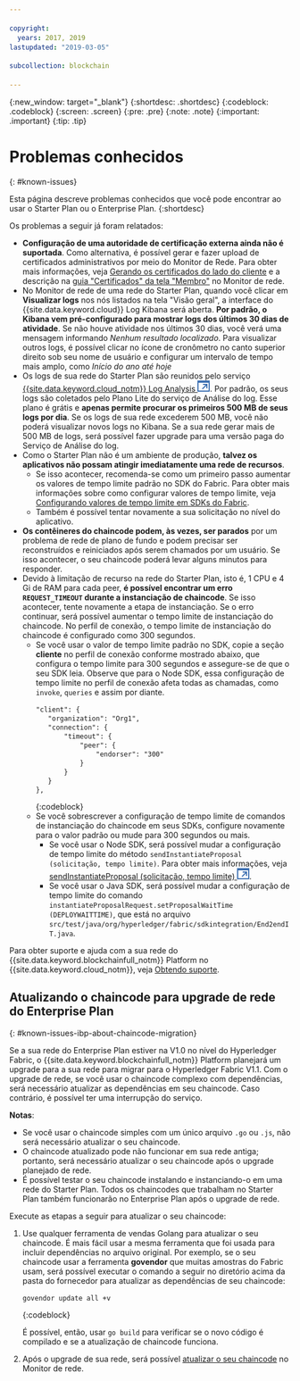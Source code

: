 ```yaml
---

copyright:
  years: 2017, 2019
lastupdated: "2019-03-05"

subcollection: blockchain

---
```


{:new_window: target="_blank"}
{:shortdesc: .shortdesc}
{:codeblock: .codeblock}
{:screen: .screen}
{:pre: .pre}
{:note: .note}
{:important: .important}
{:tip: .tip}

# Problemas conhecidos
{: #known-issues}

Esta página descreve problemas conhecidos que você pode encontrar ao usar o Starter Plan ou o Enterprise Plan.
{:shortdesc}

Os problemas a seguir já foram relatados:
- **Configuração de uma autoridade de certificação externa ainda não é suportada**. Como alternativa, é possível gerar e fazer upload de certificados administrativos por meio do Monitor de Rede. Para obter mais informações, veja [Gerando os certificados do lado do cliente](/docs/services/blockchain/v10_application.html#dev-app-enroll-panel) e a descrição na [guia "Certificados" da tela "Membro"](/docs/services/blockchain/v10_dashboard.html#ibp-dashboard-members) no Monitor de rede.
- No Monitor de rede de uma rede do Starter Plan, quando você clicar em **Visualizar logs** nos nós listados na tela "Visão geral", a interface do {{site.data.keyword.cloud}} Log Kibana será aberta. **Por padrão, o Kibana vem pré-configurado para mostrar logs dos últimos 30 dias de atividade**. Se não houve atividade nos últimos 30 dias, você verá uma mensagem informando *Nenhum resultado localizado*. Para visualizar outros logs, é possível clicar no ícone de cronômetro no canto superior direito sob seu nome de usuário e configurar um intervalo de tempo mais amplo, como *Início do ano até hoje*
- Os logs de sua rede do Starter Plan são reunidos pelo serviço [{{site.data.keyword.cloud_notm}} Log Analysis ![Ícone de link externo](images/external_link.svg "Ícone de link externo")](https://cloud.ibm.com/catalog/services/log-analysis). Por padrão, os seus logs são coletados pelo Plano Lite do serviço de Análise do log. Esse plano é grátis e **apenas permite procurar os primeiros 500 MB de seus logs por dia**. Se os logs de sua rede excederem 500 MB, você não poderá visualizar novos logs no Kibana. Se a sua rede gerar mais de 500 MB de logs, será possível fazer upgrade para uma versão paga do Serviço de Análise do log.
- Como o Starter Plan não é um ambiente de produção, **talvez os aplicativos não possam atingir imediatamente uma rede de recursos**.
  - Se isso acontecer, recomenda-se como um primeiro passo aumentar os valores de tempo limite padrão no SDK do Fabric. Para obter mais informações sobre como configurar valores de tempo limite, veja [Configurando valores de tempo limite em SDKs do Fabric](/docs/services/blockchain/v10_application.html#dev-app-set-timeout-in-sdk).
  - Também é possível tentar novamente a sua solicitação no nível do aplicativo.
- **Os contêineres do chaincode podem, às vezes, ser parados** por um problema de rede de plano de fundo e podem precisar ser reconstruídos e reiniciados após serem chamados por um usuário. Se isso acontecer, o seu chaincode poderá levar alguns minutos para responder.
- Devido à limitação de recurso na rede do Starter Plan, isto é, 1 CPU e 4 Gi de RAM para cada peer, **é possível encontrar um erro `REQUEST_TIMEOUT` durante a instanciação de chaincode**. Se isso acontecer, tente novamente a etapa de instanciação. Se o erro continuar, será possível aumentar o tempo limite de instanciação do chaincode. No perfil de conexão, o tempo limite de instanciação do chaincode é configurado como 300 segundos.
  - Se você usar o valor de tempo limite padrão no SDK, copie a seção **cliente** no perfil de conexão conforme mostrado abaixo, que configura o tempo limite para 300 segundos e assegure-se de que o seu SDK leia. Observe que para o Node SDK, essa configuração de tempo limite no perfil de conexão afeta todas as chamadas, como `invoke`, `queries` e assim por diante.
    ```
    "client": {
       "organization": "Org1",
       "connection": {
           "timeout": {
               "peer": {
                   "endorser": "300"
               }
           }
       }
    },
    ```
    {:codeblock}
  - Se você sobrescrever a configuração de tempo limite de comandos de instanciação do chaincode em seus SDKs, configure novamente para o valor padrão ou mude para 300 segundos ou mais.
    - Se você usar o Node SDK, será possível mudar a configuração de tempo limite do método `sendInstantiateProposal (solicitação, tempo limite)`. Para obter mais informações, veja [sendInstantiateProposal (solicitação, tempo limite) ![Ícone de link externo](images/external_link.svg "Ícone de link externo")](https://fabric-sdk-node.github.io/Channel.html#sendInstantiateProposal).
    - Se você usar o Java SDK, será possível mudar a configuração de tempo limite do comando `instantiateProposalRequest.setProposalWaitTime (DEPLOYWAITTIME)`, que está no arquivo `src/test/java/org/hyperledger/fabric/sdkintegration/End2endIT.java`.

Para obter suporte e ajuda com a sua rede do {{site.data.keyword.blockchainfull_notm}} Platform no {{site.data.keyword.cloud_notm}}, veja [Obtendo suporte](/docs/services/blockchain/ibmblockchain_support.html#blockchain-support).

## Atualizando o chaincode para upgrade de rede do Enterprise Plan
{: #known-issues-ibp-about-chaincode-migration}

Se a sua rede do Enterprise Plan estiver na V1.0 no nível do Hyperledger Fabric, o {{site.data.keyword.blockchainfull_notm}} Platform planejará um upgrade para a sua rede para migrar para o Hyperledger Fabric V1.1. Com o upgrade de rede, se você usar o chaincode complexo com dependências, será necessário atualizar as dependências em seu chaincode. Caso contrário, é possível ter uma interrupção do serviço.

**Notas**:
- Se você usar o chaincode simples com um único arquivo `.go` ou `.js`, não será necessário atualizar o seu chaincode.
- O chaincode atualizado pode não funcionar em sua rede antiga; portanto, será necessário atualizar o seu chaincode após o upgrade planejado de rede.
- É possível testar o seu chaincode instalando e instanciando-o em uma rede do Starter Plan. Todos os chaincodes que trabalham no Starter Plan também funcionarão no Enterprise Plan após o upgrade de rede.

Execute as etapas a seguir para atualizar o seu chaincode:
1. Use qualquer ferramenta de vendas Golang para atualizar o seu chaincode. É mais fácil usar a mesma ferramenta que foi usada para incluir dependências no arquivo original. Por exemplo, se o seu chaincode usar a ferramenta **govendor** que muitas amostras do Fabric usam, será possível executar o comando a seguir no diretório acima da pasta do fornecedor para atualizar as dependências de seu chaincode:
    ```
    govendor update all +v
    ```
    {:codeblock}

    É possível, então, usar `go build` para verificar se o novo código é compilado e se a atualização de chaincode funciona.

2. Após o upgrade de sua rede, será possível [atualizar o seu chaincode](/docs/services/blockchain/howto/install_instantiate_chaincode.html#install-instantiate-chaincode-update-cc) no Monitor de rede.
